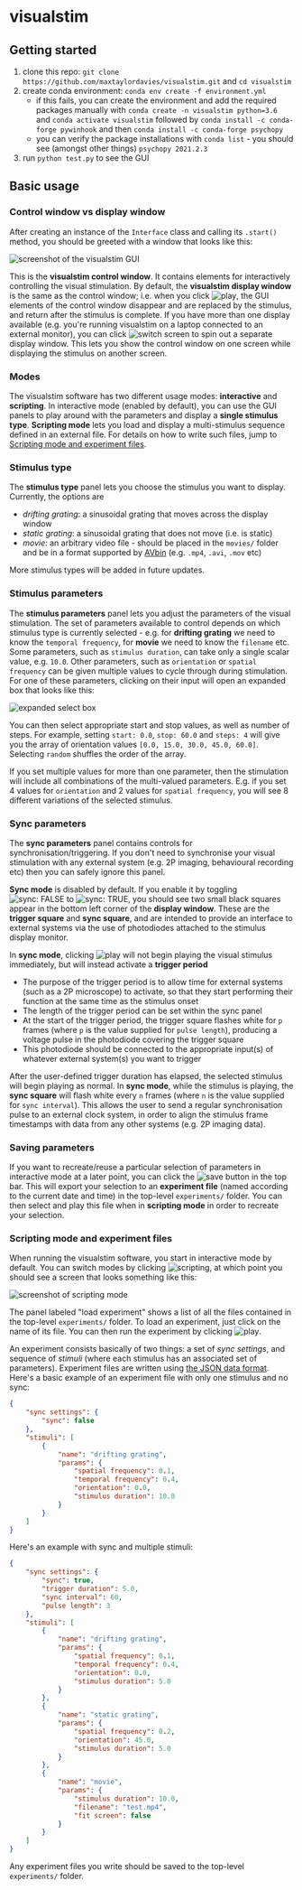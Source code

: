 # visualstim

## Getting started

1. clone this repo: `git clone https://github.com/maxtaylordavies/visualstim.git` and `cd visualstim`
2. create conda environment: `conda env create -f environment.yml`
   - if this fails, you can create the environment and add the required packages manually with `conda create -n visualstim python=3.6` and `conda activate visualstim` followed by `conda install -c conda-forge pywinhook` and then `conda install -c conda-forge psychopy`
   - you can verify the package installations with `conda list` - you should see (amongst other things) `psychopy 2021.2.3`
3. run `python test.py` to see the GUI

## Basic usage

### Control window vs display window

After creating an instance of the `Interface` class and calling its `.start()` method, you should be greeted with a window that looks like this:

![screenshot of the visualstim GUI](./screenshots/v0.1/main-view.png)

This is the **visualstim control window**. It contains elements for interactively controlling the visual stimulation. By default, the **visualstim display window** is the same as the control window; i.e. when you click ![play](./screenshots/v0.1/play.png), the GUI elements of the control window disappear and are replaced by the stimulus, and return after the stimulus is complete. If you have more than one display available (e.g. you're running visualstim on a laptop connected to an external monitor), you can click ![switch screen](./screenshots/v0.1/switch-screen.png) to spin out a separate display window. This lets you show the control window on one screen while displaying the stimulus on another screen.

### Modes

The visualstim software has two different usage modes: **interactive** and **scripting**. In interactive mode (enabled by default), you can use the GUI panels to play around with the parameters and display a **single stimulus type**. **Scripting mode** lets you load and display a multi-stimulus sequence defined in an external file. For details on how to write such files, jump to [Scripting mode and experiment files](#scripting-mode-and-experiment-files).

### Stimulus type

The **stimulus type** panel lets you choose the stimulus you want to display. Currently, the options are

- _drifting grating_: a sinusoidal grating that moves across the display window
- _static grating_: a sinusoidal grating that does not move (i.e. is static)
- _movie_: an arbitrary video file - should be placed in the `movies/` folder and be in a format supported by [AVbin](https://avbin.github.io/docs/) (e.g. `.mp4`, `.avi`, `.mov` etc)

More stimulus types will be added in future updates.

### Stimulus parameters

The **stimulus parameters** panel lets you adjust the parameters of the visual stimulation. The set of parameters available to control depends on which stimulus type is currently selected - e.g. for **drifting grating** we need to know the `temporal frequency`, for **movie** we need to know the `filename` etc. Some parameters, such as `stimulus duration`, can take only a single scalar value, e.g. `10.0`. Other parameters, such as `orientation` or `spatial frequency` can be given multiple values to cycle through during stimulation. For one of these parameters, clicking on their input will open an expanded box that looks like this:

![expanded select box](./screenshots/v0.1/expanded-select.png)

You can then select appropriate start and stop values, as well as number of steps. For example, setting `start: 0.0`, `stop: 60.0` and `steps: 4` will give you the array of orientation values `[0.0, 15.0, 30.0, 45.0, 60.0]`. Selecting `random` shuffles the order of the array.

If you set multiple values for more than one parameter, then the stimulation will include all combinations of the multi-valued parameters. E.g. if you set 4 values for `orientation` and 2 values for `spatial frequency`, you will see 8 different variations of the selected stimulus.

### Sync parameters

The **sync parameters** panel contains controls for synchronisation/triggering. If you don't need to synchronise your visual stimulation with any external system (e.g. 2P imaging, behavioural recording etc) then you can safely ignore this panel.

**Sync mode** is disabled by default. If you enable it by toggling ![sync: FALSE](./screenshots/v0.1/sync-false.png) to ![sync: TRUE](./screenshots/v0.1/sync-true.png), you should see two small black squares appear in the bottom left corner of the **display window**. These are the **trigger square** and **sync square**, and are intended to provide an interface to external systems via the use of photodiodes attached to the stimulus display monitor.

In **sync mode**, clicking ![play](./screenshots/v0.1/play.png) will not begin playing the visual stimulus immediately, but will instead activate a **trigger period**

- The purpose of the trigger period is to allow time for external systems (such as a 2P microscope) to activate, so that they start performing their function at the same time as the stimulus onset
- The length of the trigger period can be set within the sync panel
- At the start of the trigger period, the trigger square flashes white for `p` frames (where `p` is the value supplied for `pulse length`), producing a voltage pulse in the photodiode covering the trigger square
- This photodiode should be connected to the appropriate input(s) of whatever external system(s) you want to trigger

After the user-defined trigger duration has elapsed, the selected stimulus will begin playing as normal. In **sync mode**, while the stimulus is playing, the **sync square** will flash white every `n` frames (where `n` is the value supplied for `sync interval`). This allows the user to send a regular synchronisation pulse to an external clock system, in order to align the stimulus frame timestamps with data from any other systems (e.g. 2P imaging data).

### Saving parameters

If you want to recreate/reuse a particular selection of parameters in interactive mode at a later point, you can click the ![save](./screenshots/v0.1/save-button.png) button in the top bar. This will export your selection to an **experiment file** (named according to the current date and time) in the top-level `experiments/` folder. You can then select and play this file when in **scripting mode** in order to recreate your selection.

### Scripting mode and experiment files

When running the visualstim software, you start in interactive mode by default. You can switch modes by clicking ![scripting](./screenshots/v0.1/scripting-button.png), at which point you should see a screen that looks something like this:

![screenshot of scripting mode](./screenshots/v0.1/scripting-mode.png)

The panel labeled "load experiment" shows a list of all the files contained in the top-level `experiments/` folder. To load an experiment, just click on the name of its file. You can then run the experiment by clicking ![play](./screenshots/v0.1/play.png).

An experiment consists basically of two things: a set of _sync settings_, and sequence of _stimuli_ (where each stimulus has an associated set of parameters). Experiment files are written using [the JSON data format](https://developer.mozilla.org/en-US/docs/Learn/JavaScript/Objects/JSON). Here's a basic example of an experiment file with only one stimulus and no sync:

```JSON
{
    "sync settings": {
        "sync": false
    },
    "stimuli": [
        {
            "name": "drifting grating",
            "params": {
                "spatial frequency": 0.1,
                "temporal frequency": 0.4,
                "orientation": 0.0,
                "stimulus duration": 10.0
            }
        }
    ]
}
```

Here's an example with sync and multiple stimuli:

```JSON
{
    "sync settings": {
        "sync": true,
        "trigger duration": 5.0,
        "sync interval": 60,
        "pulse length": 3
    },
    "stimuli": [
        {
            "name": "drifting grating",
            "params": {
                "spatial frequency": 0.1,
                "temporal frequency": 0.4,
                "orientation": 0.0,
                "stimulus duration": 5.0
            }
        },
        {
            "name": "static grating",
            "params": {
                "spatial frequency": 0.2,
                "orientation": 45.0,
                "stimulus duration": 5.0
            }
        },
        {
            "name": "movie",
            "params": {
                "stimulus duration": 10.0,
                "filename": "test.mp4",
                "fit screen": false
            }
        }
    ]
}
```

Any experiment files you write should be saved to the top-level `experiments/` folder.
